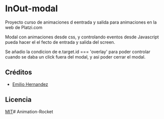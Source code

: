 # InOut-modal

Proyecto curso de animaciones d eentrada y salida para animaciones en la web de Platzi.com

Modal con animaciones desde css, y controlando eventos desde Javascript pueda hacer el el fecto de entrada y salida del screen.

Se añadio la condicion de e.target.id === 'overlay' para poder controlar cuando se daba un click fuera del modal, y asi poder cerrar el modal.

## Créditos

- [Emilio Hernandez](https://www.linkedin.com/in/emilio-rafael-hernandez-perez-3a8bb540/)

## Licencia

[MIT](https://opensource.org/licenses/MIT)# Animation-Rocket